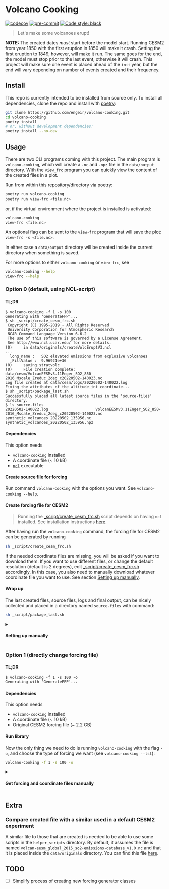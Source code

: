 # Volcano Cooking

[![codecov](https://codecov.io/gh/engeir/volcano-cooking/branch/main/graph/badge.svg?token=8I5VE7LYA4)](https://codecov.io/gh/engeir/volcano-cooking)
[![pre-commit](https://img.shields.io/badge/pre--commit-enabled-brightgreen?logo=pre-commit&logoColor=white)](https://github.com/pre-commit/pre-commit)
[![Code style: black](https://img.shields.io/badge/code%20style-black-000000.svg)](https://github.com/psf/black)

> Let's make some volcanoes erupt!

__NOTE:__
The created dates *must* start before the model start. Running CESM2 from year 1850 with
the first eruption in 1850 will make it crash. Setting the first eruption to 1849,
however, will make it run. The same goes for the end, the model must stop prior to the
last event, otherwise it will crash. This project will make sure one event is placed
ahead of the `init` year, but the end will vary depending on number of events created
and their frequency.

## Install

This repo is currently intended to be installed from source only. To install all
dependencies, clone the repo and install with [poetry](https://python-poetry.org):

```sh
git clone https://github.com/engeir/volcano-cooking.git
cd volcano-cooking
poetry install
# or, without development dependencies:
poetry install --no-dev
```

## Usage

There are two CLI programs coming with this project. The main program is
`volcano-cooking`, which will create a `.nc` and `.npz` file in the `data/output`
directory. With the `view_frc` program you can quickly view the content of the created
files in a plot.

Run from within this repository/directory via poetry:

```sh
poetry run volcano-cooking
poetry run view-frc <file.nc>
```

or, if the virtual environment where the project is installed is activated:

```sh
volcano-cooking
view-frc <file.nc>
```

An optional flag can be sent to the `view-frc` program that will save the plot:
`view-frc -s <file.nc>`.

In either case a `data/output` directory will be created inside the current directory
when something is saved.

For more options to either `volcano-cooking` or `view-frc`, see

```sh
volcano-cooking --help
view-frc --help
```

### Option 0 (default, using NCL-script)

#### TL;DR

```console
$ volcano-cooking -f 1 -s 100
Generating with 'GenerateFPP'...
$ sh _script/create_cesm_frc.sh
 Copyright (C) 1995-2019 - All Rights Reserved
 University Corporation for Atmospheric Research
 NCAR Command Language Version 6.6.2
 The use of this software is governed by a License Agreement.
 See http://www.ncl.ucar.edu/ for more details.
(0)     in data/originals/createVolcEruptV3.ncl
...
  long_name :   SO2 elevated emissions from explosive volcanoes
  _FillValue :  9.96921e+36
(0)     saving stratvolc
(0)     File creation complete: data/cesm/VolcanEESMv3.11Enger_SO2_850-2016_Mscale_Zreduc_2deg_c20220502-140023.nc
Log file created at data/cesm/logs/20220502-140022.log
Fixing the attributes of the altitude_int coordinate...
$ sh _script/package_last.sh
Successfully placed all latest source files in the 'source-files' directory.
$ ls source-files
20220502-140022.log                     VolcanEESMv3.11Enger_SO2_850-2016_Mscale_Zreduc_2deg_c20220502-140023.nc
synthetic_volcanoes_20220502_135956.nc  synthetic_volcanoes_20220502_135956.npz
```

#### Dependencies

This option needs

- `volcano-cooking` installed
- A coordinate file (~ 10 kB)
- [`ncl`](https://www.ncl.ucar.edu/Download/) executable

#### Create source file for forcing

Run command `volcano-cooking` with the options you want. See `volcano-cooking --help`.

#### Create forcing file for CESM2

> Running the [_script/create_cesm_frc.sh](_script/create_cesm_frc.sh) script depends on
> having `ncl` installed. See installation instructions
> [here](https://www.ncl.ucar.edu/Download/).

After having run the `volcano-cooking` command, the forcing file for CESM2 can be
generated by running

```sh
sh _script/create_cesm_frc.sh
```

If the needed coordinate files are missing, you will be asked if you want to download
them. If you want to use different files, or change the default resolution (default is
2 degrees), edit [_script/create_cesm_frc.sh](_script/create_cesm_frc.sh) accordingly.
In this case, you also need to manually download whatever coordinate file you want to
use. See section [Setting up manually](#setting-up-manually).

#### Wrap up

The last created files, source files, logs and final output, can be nicely collected and
placed in a directory named `source-files` with command:

```sh
sh _script/package_last.sh
```

<details><summary><h4>Setting up manually</h4></summary><br>

To be able to create forcing files used by CESM2 from the newly created synthetic file,
we need a script from the [emissions][data_source_files] directory. These are scripts
that use the forcing file this project generates to make a new, full forcing file that
CESM2 accepts (examples of such files can be found [here][volc-frc-complete]). For
example, `createVolcEruptV3.ncl` can be found in the [emissions][data_source_files]
directory. This need a `common.ncl` file, found [here][common-ncl], in addition to other
standard `ncl` libraries. Make sure to edit `createVolcEruptV3.ncl` to read the created
file and that the first and last year cover those used in the created file. A working
version of `createVolcEruptV3.ncl` that uses input files generated by `volcano-cooking`
can be found in [data/originals](data/originals). To see what was changed from the
original, run `diff createVolcEruptV3.ncl createVolcEruptV3.ncl.original`.

Coordinate files are needed when running `createVolcEruptV3.ncl` or similar scripts, and
are located [here][coord-file]. For example `fv_1.9x2.5_L30.nc` which can be used with
two degrees resolution in the atmosphere model. The following commands will download
1 and 2 degree resolution coordinate files, respectively, to the `data/originals`
directory:

```sh
wget --no-check-certificate https://svn-ccsm-inputdata.cgd.ucar.edu/trunk/inputdata/atm/cam/coords/fv_0.9x1.25_L30.nc --directory-prefix data/originals
wget --no-check-certificate https://svn-ccsm-inputdata.cgd.ucar.edu/trunk/inputdata/atm/cam/coords/fv_1.9x2.5_L30.nc --directory-prefix data/originals
```

</details>

### Option 1 (directly change forcing file)

#### TL;DR

```console
$ volcano-cooking -f 1 -s 100 -o
Generating with 'GenerateFPP'...
```

#### Dependencies

This option needs

- `volcano-cooking` installed
- A coordinate file (~ 10 kB)
- Original CESM2 forcing file (~ 2.2 GB)

#### Run library

Now the only thing we need to do is running `volcano-cooking` with the flag `-o`, and
choose the type of forcing we want (see `volcano-cooking --lst`):

```sh
volcano-cooking -f 1 -s 100 -o
```

<details><summary><h4>Get forcing and coordinate files manually</h4></summary><br>

> Manually downloading the files and placing them in the correct directory is *not*
> needed. Running the command as shown above will ask you if you want to download the
> files, and place them where they need to be.

This option relies on having a working forcing file and coordinate file at hand. We will
use the forcing file that CESM2 places in the `stratvolc` directory of the `cam` model.
Download from [this link][stratvolc-forcing] and place it in the `data/originals`
directory, or run command:

```sh
wget --no-check-certificate https://svn-ccsm-inputdata.cgd.ucar.edu/trunk/inputdata/atm/cam/chem/stratvolc/VolcanEESMv3.11_SO2_850-2016_Mscale_Zreduc_2deg_c191125.nc --directory-prefix data/originals
```

It's 2.2 GB file, so it will take some time.

We will also need a coordinate file, specifically `fv_1.9x2.5_L30.nc` which is found
[here][coord-file]. This file is small and quick to download. From the command line:

```sh
wget --no-check-certificate https://svn-ccsm-inputdata.cgd.ucar.edu/trunk/inputdata/atm/cam/coords/fv_0.9x1.25_L30.nc --directory-prefix data/originals
wget --no-check-certificate https://svn-ccsm-inputdata.cgd.ucar.edu/trunk/inputdata/atm/cam/coords/fv_1.9x2.5_L30.nc --directory-prefix data/originals
```

</details>

## Extra

### Compare created file with a similar used in a default CESM2 experiment

A similar file to those that are created is needed to be able to use some scripts in the
`helper_scripts` directory. By default, it assumes the file is named
`volcan-eesm_global_2015_so2-emissions-database_v1.0.nc` and that it is placed inside
the `data/originals` directory. You can find this file [here][volc-frc].

## TODO

- [ ] Simplify process of creating new forcing generator classes

[data_source_files]: https://svn.code.sf.net/p/codescripts/code/trunk/ncl/emission
[common-ncl]: http://svn.code.sf.net/p/codescripts/code/trunk/ncl/lib/common.ncl
[coord-file]: https://svn-ccsm-inputdata.cgd.ucar.edu/trunk/inputdata/atm/cam/coords/
[coords-repo]: https://svn-ccsm-inputdata.cgd.ucar.edu/trunk/inputdata/share/scripgrids/
[volc-frc]: http://catalogue.ceda.ac.uk/uuid/bfbd5ec825fa422f9a858b14ae7b2a0d
[volc-frc-complete]: https://svn-ccsm-inputdata.cgd.ucar.edu/trunk/inputdata/atm/cam/chem/stratvolc/
[stratvolc-forcing]: https://svn-ccsm-inputdata.cgd.ucar.edu/trunk/inputdata/atm/cam/chem/stratvolc/VolcanEESMv3.11_SO2_850-2016_Mscale_Zreduc_2deg_c191125.nc

